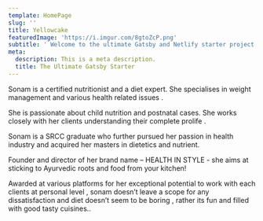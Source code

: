```yaml
---
template: HomePage
slug: ''
title: Yellowcake
featuredImage: 'https://i.imgur.com/8gtoZcP.png'
subtitle: ' Welcome to the ultimate Gatsby and Netlify starter project.'
meta:
  description: This is a meta description.
  title: The Ultimate Gatsby Starter
---
```

Sonam is a certified nutritionist and a diet expert. She specialises in weight management and various health related issues . 

She is passionate about child nutrition and postnatal cases. She works closely with her clients understanding their complete prolife .

Sonam is a SRCC graduate who 	further pursued her passion in health industry and  acquired her masters in dietetics and nutrient.

Founder and director of her brand name – HEALTH IN STYLE -  she aims at sticking to Ayurvedic roots and food from your kitchen! 

Awarded at various platforms for her exceptional potential to work with each clients at personal level , sonam doesn’t leave a scope for any dissatisfaction and diet doesn’t seem to be boring , rather its fun and filled with good tasty cuisines..
